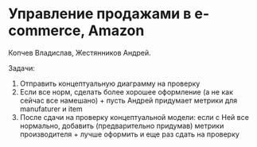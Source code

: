# Управление продажами в e-commerce, Amazon

Копчев Владислав, Жестянников Андрей.

Задачи:
1. Отправить концептуальную диаграмму на проверку
2. Если все норм, сделать более хорошее оформление (а не как сейчас все намешано) + пусть Андрей придумает метрики для manufaturer и item
3. После сдачи на проверку концептуальной модели: если с Ней все нормально, добавить (предварительно придумав) метрики производителя + лучше оформить и еще раз сдать на проверку 
